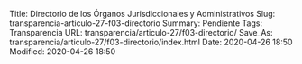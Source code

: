 Title: Directorio de los Órganos Jurisdiccionales y Administrativos
Slug: transparencia-articulo-27-f03-directorio
Summary: Pendiente
Tags: Transparencia
URL: transparencia/articulo-27/f03-directorio/
Save_As: transparencia/articulo-27/f03-directorio/index.html
Date: 2020-04-26 18:50
Modified: 2020-04-26 18:50


 



